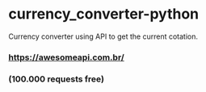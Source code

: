 # currency_converter-python
 Currency converter using API to get the current cotation.

### https://awesomeapi.com.br/
### (100.000 requests free)
